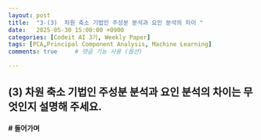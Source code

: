 ```yaml
---
layout: post
title:  "3-(3)  차원 축소 기법인 주성분 분석과 요인 분석의 차이 "
date:   2025-05-30 15:00:00 +0900
categories: [Codeit AI 3기, Weekly Paper]
tags: [PCA,Principal Component Analysis, Machine Learning]
comments: true     # 댓글 기능 사용 (옵션)

---
```


## (3) 차원 축소 기법인 주성분 분석과 요인 분석의 차이는 무엇인지 설명해 주세요. 

#### # 들어가며
